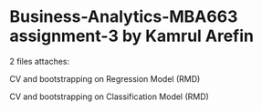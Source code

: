 # Business-Analytics-MBA663 assignment-3 by Kamrul Arefin
2 files attaches:

CV and bootstrapping on Regression Model (RMD) 

CV and bootstrapping on Classification Model (RMD)
